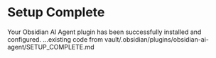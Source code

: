 # Setup Complete

Your Obsidian AI Agent plugin has been successfully installed and configured.
...existing code from vault/.obsidian/plugins/obsidian-ai-agent/SETUP_COMPLETE.md

